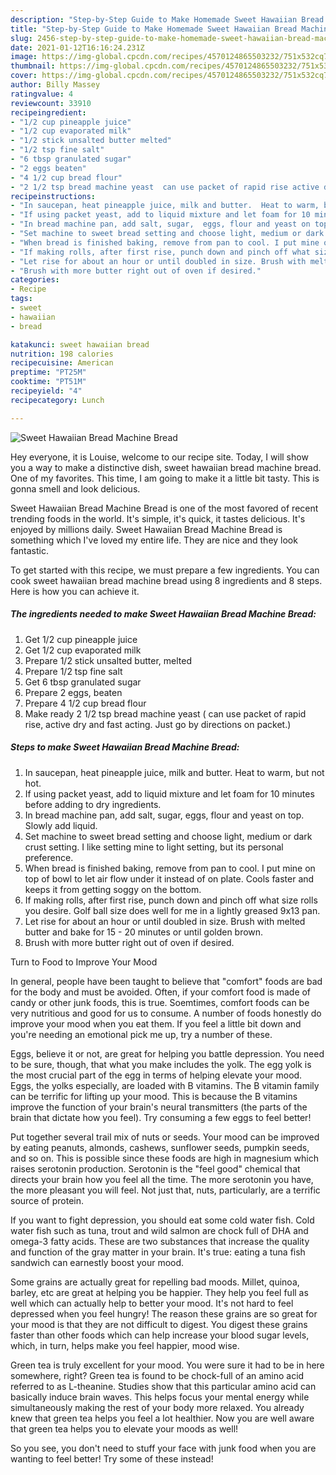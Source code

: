 ```yaml
---
description: "Step-by-Step Guide to Make Homemade Sweet Hawaiian Bread Machine Bread"
title: "Step-by-Step Guide to Make Homemade Sweet Hawaiian Bread Machine Bread"
slug: 2456-step-by-step-guide-to-make-homemade-sweet-hawaiian-bread-machine-bread
date: 2021-01-12T16:16:24.231Z
image: https://img-global.cpcdn.com/recipes/4570124865503232/751x532cq70/sweet-hawaiian-bread-machine-bread-recipe-main-photo.jpg
thumbnail: https://img-global.cpcdn.com/recipes/4570124865503232/751x532cq70/sweet-hawaiian-bread-machine-bread-recipe-main-photo.jpg
cover: https://img-global.cpcdn.com/recipes/4570124865503232/751x532cq70/sweet-hawaiian-bread-machine-bread-recipe-main-photo.jpg
author: Billy Massey
ratingvalue: 4
reviewcount: 33910
recipeingredient:
- "1/2 cup pineapple juice"
- "1/2 cup evaporated milk"
- "1/2 stick unsalted butter melted"
- "1/2 tsp fine salt"
- "6 tbsp granulated sugar"
- "2 eggs beaten"
- "4 1/2 cup bread flour"
- "2 1/2 tsp bread machine yeast  can use packet of rapid rise active dry and fast acting Just go by directions on packet"
recipeinstructions:
- "In saucepan, heat pineapple juice, milk and butter.  Heat to warm, but not hot."
- "If using packet yeast, add to liquid mixture and let foam for 10 minutes before adding to dry ingredients."
- "In bread machine pan, add salt, sugar,  eggs, flour and yeast on top. Slowly add liquid."
- "Set machine to sweet bread setting and choose light, medium or dark crust setting. I like setting mine to light setting, but its personal preference."
- "When bread is finished baking, remove from pan to cool. I put mine on top of bowl to let air flow under it instead of on plate. Cools faster and keeps it from getting soggy on the bottom."
- "If making rolls, after first rise, punch down and pinch off what size rolls you desire. Golf ball size does well for me in a lightly greased  9x13 pan."
- "Let rise for about an hour or until doubled in size. Brush with melted butter and bake for 15 - 20 minutes or until golden brown."
- "Brush with more butter right out of oven if desired."
categories:
- Recipe
tags:
- sweet
- hawaiian
- bread

katakunci: sweet hawaiian bread 
nutrition: 198 calories
recipecuisine: American
preptime: "PT25M"
cooktime: "PT51M"
recipeyield: "4"
recipecategory: Lunch

---
```



![Sweet Hawaiian Bread Machine Bread](https://img-global.cpcdn.com/recipes/4570124865503232/751x532cq70/sweet-hawaiian-bread-machine-bread-recipe-main-photo.jpg)

Hey everyone, it is Louise, welcome to our recipe site. Today, I will show you a way to make a distinctive dish, sweet hawaiian bread machine bread. One of my favorites. This time, I am going to make it a little bit tasty. This is gonna smell and look delicious.

Sweet Hawaiian Bread Machine Bread is one of the most favored of recent trending foods in the world. It's simple, it's quick, it tastes delicious. It's enjoyed by millions daily. Sweet Hawaiian Bread Machine Bread is something which I've loved my entire life. They are nice and they look fantastic.




To get started with this recipe, we must prepare a few ingredients. You can cook sweet hawaiian bread machine bread using 8 ingredients and 8 steps. Here is how you can achieve it.

<!--inarticleads1-->

##### The ingredients needed to make Sweet Hawaiian Bread Machine Bread:

1. Get 1/2 cup pineapple juice
1. Get 1/2 cup evaporated milk
1. Prepare 1/2 stick unsalted butter, melted
1. Prepare 1/2 tsp fine salt
1. Get 6 tbsp granulated sugar
1. Prepare 2 eggs, beaten
1. Prepare 4 1/2 cup bread flour
1. Make ready 2 1/2 tsp bread machine yeast ( can use packet of rapid rise, active dry and fast acting. Just go by directions on packet.)




<!--inarticleads2-->

##### Steps to make Sweet Hawaiian Bread Machine Bread:

1. In saucepan, heat pineapple juice, milk and butter.  Heat to warm, but not hot.
1. If using packet yeast, add to liquid mixture and let foam for 10 minutes before adding to dry ingredients.
1. In bread machine pan, add salt, sugar,  eggs, flour and yeast on top. Slowly add liquid.
1. Set machine to sweet bread setting and choose light, medium or dark crust setting. I like setting mine to light setting, but its personal preference.
1. When bread is finished baking, remove from pan to cool. I put mine on top of bowl to let air flow under it instead of on plate. Cools faster and keeps it from getting soggy on the bottom.
1. If making rolls, after first rise, punch down and pinch off what size rolls you desire. Golf ball size does well for me in a lightly greased  9x13 pan.
1. Let rise for about an hour or until doubled in size. Brush with melted butter and bake for 15 - 20 minutes or until golden brown.
1. Brush with more butter right out of oven if desired.




Turn to Food to Improve Your Mood


In general, people have been taught to believe that "comfort" foods are bad for the body and must be avoided. Often, if your comfort food is made of candy or other junk foods, this is true. Soemtimes, comfort foods can be very nutritious and good for us to consume. A number of foods honestly do improve your mood when you eat them. If you feel a little bit down and you're needing an emotional pick me up, try a number of these.

Eggs, believe it or not, are great for helping you battle depression. You need to be sure, though, that what you make includes the yolk. The egg yolk is the most crucial part of the egg in terms of helping elevate your mood. Eggs, the yolks especially, are loaded with B vitamins. The B vitamin family can be terrific for lifting up your mood. This is because the B vitamins improve the function of your brain's neural transmitters (the parts of the brain that dictate how you feel). Try consuming a few eggs to feel better!

Put together several trail mix of nuts or seeds. Your mood can be improved by eating peanuts, almonds, cashews, sunflower seeds, pumpkin seeds, and so on. This is possible since these foods are high in magnesium which raises serotonin production. Serotonin is the "feel good" chemical that directs your brain how you feel all the time. The more serotonin you have, the more pleasant you will feel. Not just that, nuts, particularly, are a terrific source of protein.

If you want to fight depression, you should eat some cold water fish. Cold water fish such as tuna, trout and wild salmon are chock full of DHA and omega-3 fatty acids. These are two substances that increase the quality and function of the gray matter in your brain. It's true: eating a tuna fish sandwich can earnestly boost your mood. 

Some grains are actually great for repelling bad moods. Millet, quinoa, barley, etc are great at helping you be happier. They help you feel full as well which can actually help to better your mood. It's not hard to feel depressed when you feel hungry! The reason these grains are so great for your mood is that they are not difficult to digest. You digest these grains faster than other foods which can help increase your blood sugar levels, which, in turn, helps make you feel happier, mood wise.

Green tea is truly excellent for your mood. You were sure it had to be in here somewhere, right? Green tea is found to be chock-full of an amino acid referred to as L-theanine. Studies show that this particular amino acid can basically induce brain waves. This helps focus your mental energy while simultaneously making the rest of your body more relaxed. You already knew that green tea helps you feel a lot healthier. Now you are well aware that green tea helps you to elevate your moods as well!

So you see, you don't need to stuff your face with junk food when you are wanting to feel better! Try some of these instead!

